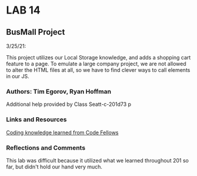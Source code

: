 # LAB 14

## BusMall Project

3/25/21:

This project utilizes our Local Storage knowledge, and adds a shopping cart feature to a page. To emulate a large company project, we are not allowed to alter the HTML files at all, so we have to find clever ways to call elements in our JS. 


### Authors: Tim Egorov, Ryan Hoffman
Additional help provided by Class Seatt-c-201d73 p

### Links and Resources

[Coding knowledge learned from Code Fellows](https://www.codefellows.org/)

### Reflections and Comments

This lab was difficult because it utilized what we learned throughout 201 so far, but didn't hold our hand very much. 